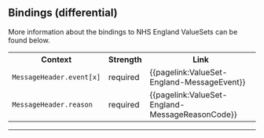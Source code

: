 ## Bindings (differential)

More information about the bindings to NHS England ValueSets can be found below.

<table class="assets" title="Bindings list">
<tr>
<th class="width30">Context</th>
<th class="width20">Strength</th>
<th class="width50">Link</th>
</tr>
<tr>
<td><code>MessageHeader.event[x]<code></td>
<td>required</td>
<td>{{pagelink:ValueSet-England-MessageEvent}}</td>
</tr>
<tr>
<td><code>MessageHeader.reason<code></td>
<td>required</td>
<td>{{pagelink:ValueSet-England-MessageReasonCode}}</td>
</tr>
</table>

---